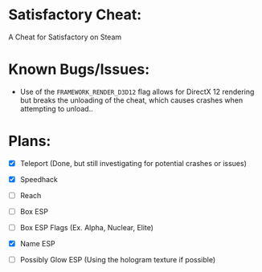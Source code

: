 # Satisfactory Cheat:
 A Cheat for Satisfactory on Steam

# Known Bugs/Issues:
- Use of the `FRAMEWORK_RENDER_D3D12` flag allows for DirectX 12 rendering but breaks the unloading of the cheat, which causes crashes when attempting to unload..

# Plans:
- [X] Teleport (Done, but still investigating for potential crashes or issues)
- [X] Speedhack
- [ ] Reach
- [ ] Box ESP
- [ ] Box ESP Flags (Ex. Alpha, Nuclear, Elite)
- [X] Name ESP

- [ ] Possibly Glow ESP (Using the hologram texture if possible)
